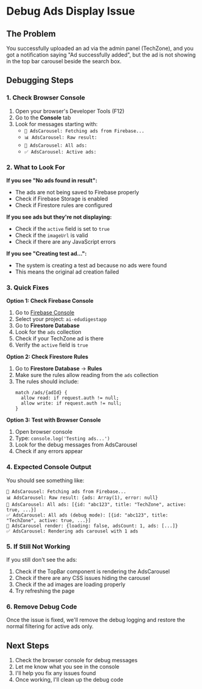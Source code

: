 # Debug Ads Display Issue

## The Problem
You successfully uploaded an ad via the admin panel (TechZone), and you got a notification saying "Ad successfully added", but the ad is not showing in the top bar carousel beside the search box.

## Debugging Steps

### 1. Check Browser Console
1. Open your browser's Developer Tools (F12)
2. Go to the **Console** tab
3. Look for messages starting with:
   - `🔄 AdsCarousel: Fetching ads from Firebase...`
   - `📊 AdsCarousel: Raw result:`
   - `📝 AdsCarousel: All ads:`
   - `✅ AdsCarousel: Active ads:`

### 2. What to Look For

**If you see "No ads found in result":**
- The ads are not being saved to Firebase properly
- Check if Firebase Storage is enabled
- Check if Firestore rules are configured

**If you see ads but they're not displaying:**
- Check if the `active` field is set to `true`
- Check if the `imageUrl` is valid
- Check if there are any JavaScript errors

**If you see "Creating test ad...":**
- The system is creating a test ad because no ads were found
- This means the original ad creation failed

### 3. Quick Fixes

**Option 1: Check Firebase Console**
1. Go to [Firebase Console](https://console.firebase.google.com/)
2. Select your project: `ai-edudigestapp`
3. Go to **Firestore Database**
4. Look for the `ads` collection
5. Check if your TechZone ad is there
6. Verify the `active` field is `true`

**Option 2: Check Firestore Rules**
1. Go to **Firestore Database** → **Rules**
2. Make sure the rules allow reading from the `ads` collection
3. The rules should include:
   ```
   match /ads/{adId} {
     allow read: if request.auth != null;
     allow write: if request.auth != null;
   }
   ```

**Option 3: Test with Browser Console**
1. Open browser console
2. Type: `console.log('Testing ads...')`
3. Look for the debug messages from AdsCarousel
4. Check if any errors appear

### 4. Expected Console Output

You should see something like:
```
🔄 AdsCarousel: Fetching ads from Firebase...
📊 AdsCarousel: Raw result: {ads: Array(1), error: null}
📝 AdsCarousel: All ads: [{id: "abc123", title: "TechZone", active: true, ...}]
✅ AdsCarousel: All ads (debug mode): [{id: "abc123", title: "TechZone", active: true, ...}]
🎯 AdsCarousel render: {loading: false, adsCount: 1, ads: [...]}
✅ AdsCarousel: Rendering ads carousel with 1 ads
```

### 5. If Still Not Working

If you still don't see the ads:
1. Check if the TopBar component is rendering the AdsCarousel
2. Check if there are any CSS issues hiding the carousel
3. Check if the ad images are loading properly
4. Try refreshing the page

### 6. Remove Debug Code

Once the issue is fixed, we'll remove the debug logging and restore the normal filtering for active ads only.

## Next Steps

1. Check the browser console for debug messages
2. Let me know what you see in the console
3. I'll help you fix any issues found
4. Once working, I'll clean up the debug code
